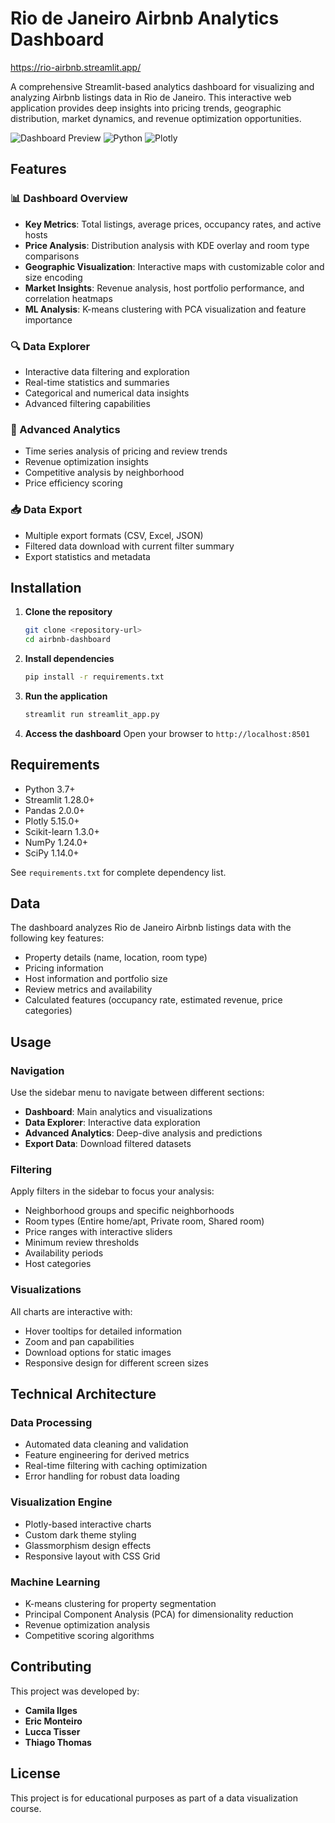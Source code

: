 # Rio de Janeiro Airbnb Analytics Dashboard

https://rio-airbnb.streamlit.app/

A comprehensive Streamlit-based analytics dashboard for visualizing and analyzing Airbnb listings data in Rio de Janeiro. This interactive web application provides deep insights into pricing trends, geographic distribution, market dynamics, and revenue optimization opportunities.

![Dashboard Preview](https://img.shields.io/badge/Streamlit-FF4B4B?style=for-the-badge&logo=streamlit&logoColor=white)
![Python](https://img.shields.io/badge/Python-3776AB?style=for-the-badge&logo=python&logoColor=white)
![Plotly](https://img.shields.io/badge/Plotly-239120?style=for-the-badge&logo=plotly&logoColor=white)

## Features

### 📊 Dashboard Overview
- **Key Metrics**: Total listings, average prices, occupancy rates, and active hosts
- **Price Analysis**: Distribution analysis with KDE overlay and room type comparisons
- **Geographic Visualization**: Interactive maps with customizable color and size encoding
- **Market Insights**: Revenue analysis, host portfolio performance, and correlation heatmaps
- **ML Analysis**: K-means clustering with PCA visualization and feature importance

### 🔍 Data Explorer
- Interactive data filtering and exploration
- Real-time statistics and summaries
- Categorical and numerical data insights
- Advanced filtering capabilities

### 🧠 Advanced Analytics
- Time series analysis of pricing and review trends
- Revenue optimization insights
- Competitive analysis by neighborhood
- Price efficiency scoring

### 📥 Data Export
- Multiple export formats (CSV, Excel, JSON)
- Filtered data download with current filter summary
- Export statistics and metadata

## Installation

1. **Clone the repository**
   ```bash
   git clone <repository-url>
   cd airbnb-dashboard
   ```

2. **Install dependencies**
   ```bash
   pip install -r requirements.txt
   ```

3. **Run the application**
   ```bash
   streamlit run streamlit_app.py
   ```

4. **Access the dashboard**
   Open your browser to `http://localhost:8501`

## Requirements

- Python 3.7+
- Streamlit 1.28.0+
- Pandas 2.0.0+
- Plotly 5.15.0+
- Scikit-learn 1.3.0+
- NumPy 1.24.0+
- SciPy 1.14.0+

See `requirements.txt` for complete dependency list.

## Data

The dashboard analyzes Rio de Janeiro Airbnb listings data with the following key features:
- Property details (name, location, room type)
- Pricing information
- Host information and portfolio size
- Review metrics and availability
- Calculated features (occupancy rate, estimated revenue, price categories)

## Usage

### Navigation
Use the sidebar menu to navigate between different sections:
- **Dashboard**: Main analytics and visualizations
- **Data Explorer**: Interactive data exploration
- **Advanced Analytics**: Deep-dive analysis and predictions
- **Export Data**: Download filtered datasets

### Filtering
Apply filters in the sidebar to focus your analysis:
- Neighborhood groups and specific neighborhoods
- Room types (Entire home/apt, Private room, Shared room)
- Price ranges with interactive sliders
- Minimum review thresholds
- Availability periods
- Host categories

### Visualizations
All charts are interactive with:
- Hover tooltips for detailed information
- Zoom and pan capabilities
- Download options for static images
- Responsive design for different screen sizes

## Technical Architecture

### Data Processing
- Automated data cleaning and validation
- Feature engineering for derived metrics
- Real-time filtering with caching optimization
- Error handling for robust data loading

### Visualization Engine
- Plotly-based interactive charts
- Custom dark theme styling
- Glassmorphism design effects
- Responsive layout with CSS Grid

### Machine Learning
- K-means clustering for property segmentation
- Principal Component Analysis (PCA) for dimensionality reduction
- Revenue optimization analysis
- Competitive scoring algorithms

## Contributing

This project was developed by:
- **Camila Ilges**
- **Eric Monteiro** 
- **Lucca Tisser**
- **Thiago Thomas**

## License

This project is for educational purposes as part of a data visualization course.
